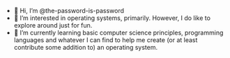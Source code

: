 - 👋 Hi, I’m @the-password-is-password
- 👀 I’m interested in operating systems, primarily. However, I do like to explore around just for fun.
- 🌱 I’m currently learning basic computer science principles, programming languages and whatever I can find to help me create (or at least contribute some addition to) an operating system.

<!---
the-password-is-password/the-password-is-password is a ✨ special ✨ repository because its `README.md` (this file) appears on your GitHub profile.
You can click the Preview link to take a look at your changes.
--->

